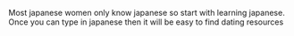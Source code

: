 Most japanese women only know japanese so start with learning japanese. Once you can type in japanese then it will be easy to find dating resources

